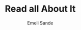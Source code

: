 ---
layout: post
title: Read all About It
author: Emeli Sande
language: "Français"
image:
  artist: emeli-sande.png
---